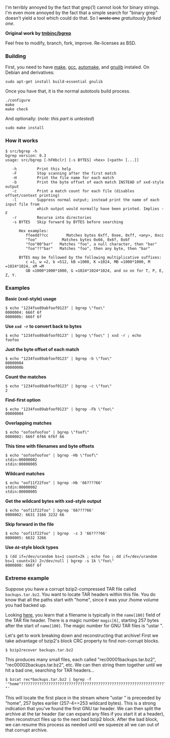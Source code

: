 I'm terribly annoyed by the fact that grep(1) cannot look for binary
strings. I'm even more annoyed by the fact that a simple search for 
"binary grep" doesn't yield a tool which could do that. So I ~~wrote one~~ *gratuitously forked one*.

**Original work by [tmbinc/bgrep](https://github.com/tmbinc/bgrep)**

Feel free to modify, branch, fork, improve. Re-licenses as BSD.

### Building
First, you need to have [make](https://www.gnu.org/software/make/manual/make.html), [gcc](https://gcc.gnu.org/), [automake](https://www.gnu.org/software/automake/), and [gnulib](https://www.gnu.org/software/gnulib/) instaled.
On Debian and derivatives:
```
sudo apt-get install build-essential gnulib
```

Once you have that, it is the normal autotools build process.
```
./configure
make
make check
```
And optionally: (*note: this part is untested*)
```
sudo make install
```

### How it works

```
$ src/bgrep -h
bgrep version: 0.3
usage: src/bgrep [-hFHbclr] [-s BYTES] <hex> [<path> [...]]

   -h         Print this help
   -F         Stop scanning after the first match
   -H         Print the file name for each match
   -b         Print the byte offset of each match INSTEAD of xxd-style output
   -c         Print a match count for each file (disables offset/context printing)
   -l         Suppress normal output; instead print the name of each input file from
              which output would normally have been printed. Implies -F
   -r         Recurse into directories
   -s BYTES   Skip forward by BYTES before searching

      Hex examples:
         ffeedd??cc        Matches bytes 0xff, 0xee, 0xff, <any>, 0xcc
         "foo"           Matches bytes 0x66, 0x6f, 0x6f
         "foo"00"bar"   Matches "foo", a null character, then "bar"
         "foo"??"bar"   Matches "foo", then any byte, then "bar"

      BYTES may be followed by the following multiplicative suffixes:
         c =1, w =2, b =512, kB =1000, K =1024, MB =1000*1000, M =1024*1024, xM =M
         GB =1000*1000*1000, G =1024*1024*1024, and so on for T, P, E, Z, Y.

```

### Examples
**Basic (xxd-style) usage**
```
$ echo "1234foo89abfoof0123" | bgrep \"foo\"
0000004: 666f 6f
000000b: 666f 6f
```
**Use `xxd -r` to convert back to bytes**
```
$ echo "1234foo89abfoof0123" | bgrep \"foo\" | xxd -r ; echo
foofoo
```
**Just the byte offset of each match**
```
$ echo "1234foo89abfoof0123" | bgrep -b \"foo\"
00000004
0000000b
```
**Count the matches**
```
$ echo "1234foo89abfoof0123" | bgrep -c \"foo\"
2
```
**Find-first option**
```
$ echo "1234foo89abfoof0123" | bgrep -Fb \"foo\"
00000004
```
**Overlapping matches**
```
$ echo "oofoofoofoo" | bgrep \"foof\"
0000002: 666f 6f66 6f6f 66
```
**This time with filenames and byte offsets**
```
$ echo "oofoofoofoo" | bgrep -Hb \"foof\"
stdin:00000002
stdin:00000005
```
**Wildcard matches**
```
$ echo "oof11f22foo" | bgrep -Hb '66????66'
stdin:00000002
stdin:00000005
```
**Get the wildcard bytes with xxd-style output**
```
$ echo "oof11f22foo" | bgrep '66????66'
0000002: 6631 3166 3232 66
```
**Skip forward in the file**
```
$ echo "oof11f22foo" | bgrep  -s 3 '66????66'
0000005: 6632 3266
```
**Use `dd`-style block types**
```
$ (dd if=/dev/urandom bs=1 count=2k ; echo foo ; dd if=/dev/urandom bs=1 count=1k) 2>/dev/null | bgrep -s 1k \"foo\"
0000800: 666f 6f
```
### Extreme example

Suppose you have a corrupt bzip2-compressed TAR file called `backups.tar.bz2`.  You want to locate TAR headers within this file.  You do know that all the paths start with "home", since it was your /home volume you had backed up.

Looking [here](https://www.gnu.org/software/tar/manual/html_node/Standard.html), you learn that a filename is typically in the `name[100]` field of the TAR file header.  There is a magic number `magic[6]`, starting 257 bytes after the start of `name[100]`.
The magic number for GNU TAR files is "ustar  ".

Let's get to work breaking down and reconstructing that archive!  First we take advantage of bzip2's block CRC property to find non-corrupt blocks.

```
$ bzip2recover backups.tar.bz2
```
This produces many small files, each called "rec00001backups.tar.bz2", "rec00002backups.tar.bz2", etc.  We can then string them together until we hit a bad one, searching for TAR headers...

```
$ bzcat rec*backups.tar.bz2 | bgrep -f  '"home"??????????????????????????????????????????????????????????????????????????????????????????????????????????????????????????????????????????????????????????????????????????????????????????????????????????????????????????????????????????????????????????????????????????????????????????????????????????????????????????????????????????????????????????????????????????????????????????????????????????????????????????????????????????????????????????????????????????????????????????????????????????????????????????"ustar  "'
```
This will locate the first place in the stream where "ustar  " is preceeded by "home", 257 bytes earlier (257-4==253 wildcard bytes).  This is a strong indication that you've found the first GNU tar header.  We can then split the archive at the tar header (tar can expand any files if you start it at a header), then reconstruct files up to the next bad bzip2 block.  After the bad block, we can resume this process as needed until we squeeze all we can out of that corrupt archive.

